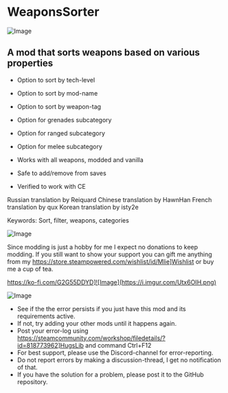 # WeaponsSorter

![Image](https://i.imgur.com/buuPQel.png)


## A mod that sorts weapons based on various properties




- Option to sort by tech-level
- Option to sort by mod-name
- Option to sort by weapon-tag
- Option for grenades subcategory
- Option for ranged subcategory
- Option for melee subcategory




- Works with all weapons, modded and vanilla
- Safe to add/remove from saves
- Verified to work with CE



Russian translation by Reiquard
Chinese translation by HawnHan
French translation by qux
Korean translation by isty2e

Keywords: Sort, filter, weapons, categories

![Image](https://i.imgur.com/O0IIlYj.png)

Since modding is just a hobby for me I expect no donations to keep modding. If you still want to show your support you can gift me anything from my https://store.steampowered.com/wishlist/id/Mlie]Wishlist or buy me a cup of tea.

https://ko-fi.com/G2G55DDYD]![Image](https://i.imgur.com/Utx6OIH.png)


![Image](https://i.imgur.com/PwoNOj4.png)



-  See if the the error persists if you just have this mod and its requirements active.
-  If not, try adding your other mods until it happens again.
-  Post your error-log using https://steamcommunity.com/workshop/filedetails/?id=818773962]HugsLib and command Ctrl+F12
-  For best support, please use the Discord-channel for error-reporting.
-  Do not report errors by making a discussion-thread, I get no notification of that.
-  If you have the solution for a problem, please post it to the GitHub repository.




